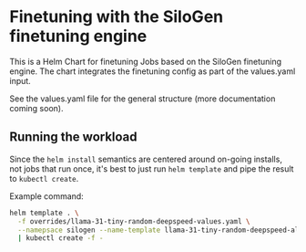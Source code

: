 # Finetuning with the SiloGen finetuning engine

This is a Helm Chart for finetuning Jobs based on the SiloGen finetuning engine.
The chart integrates the finetuning config as part of the values.yaml input.

See the values.yaml file for the general structure (more documentation coming soon).

## Running the workload
Since the `helm install` semantics are centered around on-going installs, not jobs that run once,
it's best to just run `helm template` and pipe the result to `kubectl create`.

Example command:
```bash
helm template . \
  -f overrides/llama-31-tiny-random-deepspeed-values.yaml \
  --namepsace silogen --name-template llama-31-tiny-random-deepspeed-alpha \
  | kubectl create -f -
```
